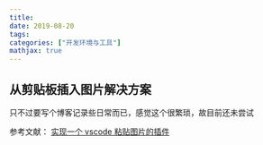 ```yaml
---
title: 
date: 2019-08-20
tags: 
categories: ["开发环境与工具"]
mathjax: true
---
```

<!-- more -->

## 从剪贴板插入图片解决方案
只不过要写个博客记录些日常而已，感觉这个很繁琐，故目前还未尝试

参考文献： [实现一个 vscode 粘贴图片的插件](https://www.njleonzhang.com/2018/08/14/vs-code-paste-image.html)

